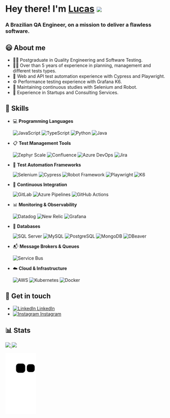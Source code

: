 # Hey there! I'm <a href="https://www.linkedin.com/in/lucas-scandido/" target="_blank">Lucas</a> <img src="https://media.giphy.com/media/hvRJCLFzcasrR4ia7z/giphy.gif" width="32px">

<h3> A Brazilian QA Engineer, on a mission to deliver a flawless software. </h3> 

##  😃  About me
-  👨‍🎓     Postgraduate in Quality Engineering and Software Testing.
-  👨‍💻     Over than 5 years of experience in planning, management and different tests types.
-  🤖     Web and API test automation experience with Cypress and Playwright.   
-  ⚙️     Performance testing experience with Grafana K6.
-  🦾     Maintaining continuous studies with Selenium and Robot.  
-  💼     Experience in Startups and Consulting Services.   

##  🧠  Skills
-  💻  **Programming Languages**

     ![JavaScript](https://img.shields.io/badge/JavaScript-F7DF1E?style=flat&logo=javascript&logoColor=black)
     ![TypeScript](https://img.shields.io/badge/TypeScript-3178C6?style=flat&logo=typescript&logoColor=white)
     ![Python](https://img.shields.io/badge/Python-3776AB?style=flat&logo=python&logoColor=white)
     ![Java](https://img.shields.io/badge/Java-ED8B00?style=flat&logo=openjdk&logoColor=white)

-  📋  **Test Management Tools**

     ![Zephyr Scale](https://img.shields.io/badge/Zephyr_Scale-2684FF?style=flat&logo=zephyr)
     ![Confluence](https://img.shields.io/badge/Confluence-172B4D?style=flat&logo=confluence&logoColor=white)
     ![Azure DevOps](https://img.shields.io/badge/Azure_DevOps-0078D4?style=flat&logo=azuredevops&logoColor=white)
     ![Jira](https://img.shields.io/badge/Jira-0052CC?style=flat&logo=jira&logoColor=white)

-  🤖  **Test Automation Frameworks**

     ![Selenium](https://img.shields.io/badge/Selenium-43B02A?style=flat&logo=selenium&logoColor=white)
     ![Cypress](https://img.shields.io/badge/Cypress-17202C?style=flat&logo=cypress&logoColor=white)
     ![Robot Framework](https://img.shields.io/badge/Robot_Framework-000000?style=flat&logo=robotframework&logoColor=white)
     ![Playwright](https://img.shields.io/badge/Playwright-2EAD33?style=flat&logo=playwright&logoColor=white)
     ![K6](https://img.shields.io/badge/Grafana_K6-7D64FF?style=flat&logo=grafanak6&logoColor=white)

-  🔄  **Continuous Integration**

     ![GitLab](https://img.shields.io/badge/GitLab-FC6D26?style=flat&logo=gitlab&logoColor=white)
     ![Azure Pipelines](https://img.shields.io/badge/Azure_Pipelines-2560E0?style=flat)
     ![GitHub Actions](https://img.shields.io/badge/GitHub_Actions-2088FF?style=flat&logo=githubactions&logoColor=white)

-  📊  **Monitoring & Observability**

     ![Datadog](https://img.shields.io/badge/Datadog-632CA6?style=flat&logo=datadog&logoColor=white)
     ![New Relic](https://img.shields.io/badge/New_Relic-008C99?style=flat&logo=newrelic&logoColor=white)
     ![Grafana](https://img.shields.io/badge/Grafana-F46800?style=flat&logo=grafana&logoColor=white)

-  💾  **Databases**

     ![SQL Server](https://img.shields.io/badge/Microsoft_SQL_Server-CC2927?style=flat&logo=microsoftsqlserver&logoColor=white)
     ![MySQL](https://img.shields.io/badge/MySQL-4479A1?style=flat&logo=mysql&logoColor=white)
     ![PostgreSQL](https://img.shields.io/badge/PostgreSQL-336791?style=flat&logo=postgresql&logoColor=white)
     ![MongoDB](https://img.shields.io/badge/MongoDB-47A248?style=flat&logo=mongodb&logoColor=white)
     ![DBeaver](https://img.shields.io/badge/DBeaver-372923?style=flat&logo=dbeaver&logoColor=white)

-  📬  **Message Brokers & Queues**
  
     ![Service Bus](https://img.shields.io/badge/Azure_Service_Bus-0078D4?style=flat&logo=microsoftazure&logoColor=white)

-  ☁️  **Cloud & Infrastructure**

     ![AWS](https://img.shields.io/badge/Amazon_AWS-232F3E?style=flat&logo=amazonaws&logoColor=white)
     ![Kubernetes](https://img.shields.io/badge/Kubernetes-326CE5?style=flat&logo=kubernetes&logoColor=white)
     ![Docker](https://img.shields.io/badge/Docker-2496ED?style=flat&logo=docker&logoColor=white)
     
##  🤝  Get in touch
- [<img height="20" src="https://upload.wikimedia.org/wikipedia/commons/thumb/8/81/LinkedIn_icon.svg/1200px-LinkedIn_icon.svg.png" alt="LinkedIn"> LinkedIn](https://www.linkedin.com/in/lucas-scandido)
- [<img height="20" src="https://upload.wikimedia.org/wikipedia/commons/thumb/e/e7/Instagram_logo_2016.svg/2048px-Instagram_logo_2016.svg.png" alt="Instagram"> Instagram](https://www.instagram.com/llucas.candido)

##  📊  Stats 
<div>
  <a href="https://github.com/lucas-scandido"><img height="166em" src="https://github-readme-stats.vercel.app/api?username=lucas-scandido&show_icons=true&theme=dark&include_all_commits=true&count_private=true"/>
  <img height="165em" src="https://github-readme-stats.vercel.app/api/top-langs/?username=lucas-scandido&layout=compact&langs_count=7&theme=dark"/>
</div> 

![snake svg](https://github.com/lucas-scandido/lucas-scandido/blob/output/github-contribution-grid-snake.svg)
